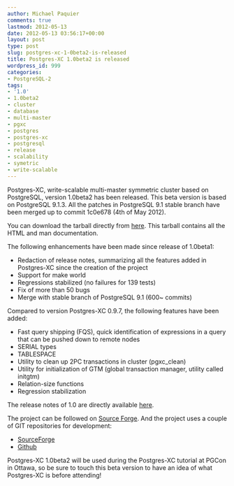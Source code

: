 ```yaml
---
author: Michael Paquier
comments: true
lastmod: 2012-05-13
date: 2012-05-13 03:56:17+00:00
layout: post
type: post
slug: postgres-xc-1-0beta2-is-released
title: Postgres-XC 1.0beta2 is released
wordpress_id: 999
categories:
- PostgreSQL-2
tags:
- '1.0'
- 1.0beta2
- cluster
- database
- multi-master
- pgxc
- postgres
- postgres-xc
- postgresql
- release
- scalability
- symetric
- write-scalable
---
```


Postgres-XC, write-scalable multi-master symmetric cluster based on PostgreSQL, version 1.0beta2 has been released.
This beta version is based on PostgreSQL 9.1.3. All the patches in PostgreSQL 9.1 stable branch have been merged up to commit 1c0e678 (4th of May 2012).

You can download the tarball directly from [here](https://sourceforge.net/projects/postgres-xc/files/latest/download).
This tarball contains all the HTML and man documentation.

The following enhancements have been made since release of 1.0beta1:
	
  * Redaction of release notes, summarizing all the features added in Postgres-XC since the creation of the project
  * Support for make world
  * Regressions stabilized (no failures for 139 tests)
  * Fix of more than 50 bugs
  * Merge with stable branch of PostgreSQL 9.1 (600~ commits)

Compared to version Postgres-XC 0.9.7, the following features have been added:

  * Fast query shipping (FQS), quick identification of expressions in a query that can be pushed down to remote nodes 	
  * SERIAL types
  * TABLESPACE
  * Utility to clean up 2PC transactions in cluster (pgxc\_clean)
  * Utility for initialization of GTM (global transaction manager, utility called initgtm)
  * Relation-size functions
  * Regression stabilization

The release notes of 1.0 are directly available [here](http://postgres-xc.sourceforge.net/docs/1_0/release-xc-1-0.html).

The project can be followed on [Source Forge](http://postgres-xc.sourceforge.net/).
And the project uses a couple of GIT repositories for development:
 
  * [SourceForge](http://postgres-xc.git.sourceforge.net/git/gitweb.cgi?p=postgres-xc/postgres-xc;a=summary)
  * [Github](https://github.com/postgres-xc/postgres-xc)

Postgres-XC 1.0beta2 will be used during the Postgres-XC tutorial at PGCon in Ottawa, so be sure to touch this beta version to have an idea of what Postgres-XC is before attending!
